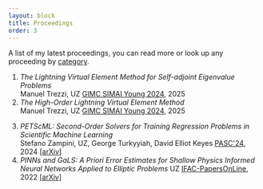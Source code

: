 ```yaml
---
layout: block
title: Proceedings 
order: 3
---
```

A list of my latest proceedings, you can read more or look up any proceeding by [category](https://uzerbinati.eu/category).

  1. _The Lightning Virtual Element Method for Self-adjoint Eigenvalue Problems_  
Manuel Trezzi, UZ
[GIMC SIMAI Young 2024](https://doi.org/10.1007/978-3-031-76591-9_23), 2025  
  2. _The High-Order Lightning Virtual Element Method_  
Manuel Trezzi, UZ
[GIMC SIMAI Young 2024](https://doi.org/10.1007/978-3-031-76591-9_22), 2025  
<!--more-->
  3. _PETScML: Second-Order Solvers for Training Regression Problems in Scientific Machine Learning_  
Stefano Zampini, UZ, George Turkyyiah, David Elliot Keyes
[PASC'24](https://doi.org/10.1145/3659914.3659931), 2024  [[arXiv](https://arxiv.org/pdf/2403.12188)]  
  4. _PINNs and GaLS: A Priori Error Estimates for Shallow Physics Informed Neural Networks Applied to Elliptic Problems_ 
UZ
[IFAC-PapersOnLine](https://doi.org/10.1016/j.ifacol.2022.09.072), 2022  [[arXiv](https://arxiv.org/pdf/2202.01059)]  
